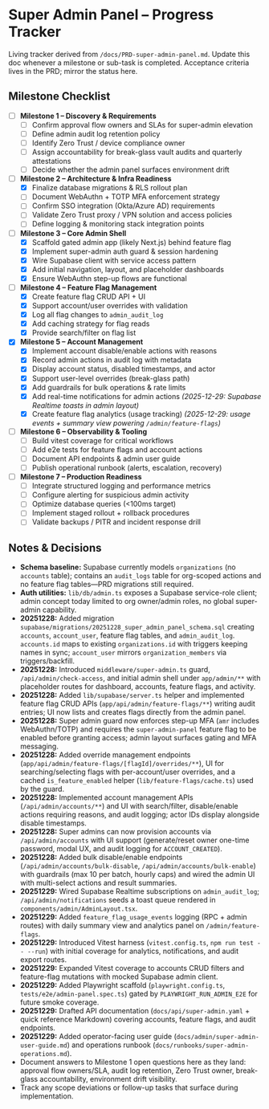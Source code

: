 # Super Admin Panel – Progress Tracker

Living tracker derived from `/docs/PRD-super-admin-panel.md`. Update this doc whenever a milestone or sub-task is completed. Acceptance criteria lives in the PRD; mirror the status here.

## Milestone Checklist

- [ ] **Milestone 1 – Discovery & Requirements**
  - [ ] Confirm approval flow owners and SLAs for super-admin elevation
  - [ ] Define admin audit log retention policy
  - [ ] Identify Zero Trust / device compliance owner
  - [ ] Assign accountability for break-glass vault audits and quarterly attestations
  - [ ] Decide whether the admin panel surfaces environment drift
- [ ] **Milestone 2 – Architecture & Infra Readiness**
  - [x] Finalize database migrations & RLS rollout plan
  - [ ] Document WebAuthn + TOTP MFA enforcement strategy
  - [ ] Confirm SSO integration (Okta/Azure AD) requirements
  - [ ] Validate Zero Trust proxy / VPN solution and access policies
  - [ ] Define logging & monitoring stack integration points
- [ ] **Milestone 3 – Core Admin Shell**
  - [x] Scaffold gated admin app (likely Next.js) behind feature flag
  - [x] Implement super-admin auth guard & session hardening
  - [x] Wire Supabase client with service access pattern
  - [x] Add initial navigation, layout, and placeholder dashboards
  - [x] Ensure WebAuthn step-up flows are functional
- [ ] **Milestone 4 – Feature Flag Management**
  - [x] Create feature flag CRUD API + UI
  - [x] Support account/user overrides with validation
  - [x] Log all flag changes to `admin_audit_log`
  - [x] Add caching strategy for flag reads
  - [x] Provide search/filter on flag list
- [x] **Milestone 5 – Account Management**
  - [x] Implement account disable/enable actions with reasons
  - [x] Record admin actions in audit log with metadata
  - [x] Display account status, disabled timestamps, and actor
  - [x] Support user-level overrides (break-glass path)
  - [x] Add guardrails for bulk operations & rate limits
  - [x] Add real-time notifications for admin actions _(2025-12-29: Supabase Realtime toasts in admin layout)_
  - [x] Create feature flag analytics (usage tracking) _(2025-12-29: usage events + summary view powering `/admin/feature-flags`)_
- [ ] **Milestone 6 – Observability & Tooling**
  - [ ] Build vitest coverage for critical workflows
  - [ ] Add e2e tests for feature flags and account actions
  - [ ] Document API endpoints & admin user guide
  - [ ] Publish operational runbook (alerts, escalation, recovery)
- [ ] **Milestone 7 – Production Readiness**
  - [ ] Integrate structured logging and performance metrics
  - [ ] Configure alerting for suspicious admin activity
  - [ ] Optimize database queries (<100ms target)
  - [ ] Implement staged rollout + rollback procedures
  - [ ] Validate backups / PITR and incident response drill

## Notes & Decisions

- **Schema baseline:** Supabase currently models `organizations` (no `accounts` table); contains an `audit_logs` table for org-scoped actions and no feature flag tables—PRD migrations still required.
- **Auth utilities:** `lib/db/admin.ts` exposes a Supabase service-role client; admin concept today limited to org owner/admin roles, no global super-admin capability.
- **20251228:** Added migration `supabase/migrations/20251228_super_admin_panel_schema.sql` creating `accounts`, `account_user`, feature flag tables, and `admin_audit_log`. `accounts.id` maps to existing `organizations.id` with triggers keeping names in sync; `account_user` mirrors `organization_members` via triggers/backfill.
- **20251228:** Introduced `middleware/super-admin.ts` guard, `/api/admin/check-access`, and initial admin shell under `app/admin/**` with placeholder routes for dashboard, accounts, feature flags, and activity.
- **20251228:** Added `lib/supabase/server.ts` helper and implemented feature flag CRUD APIs (`app/api/admin/feature-flags/**`) writing audit entries; UI now lists and creates flags directly from the admin panel.
- **20251228:** Super admin guard now enforces step-up MFA (`amr` includes WebAuthn/TOTP) and requires the `super-admin-panel` feature flag to be enabled before granting access; admin layout surfaces gating and MFA messaging.
- **20251228:** Added override management endpoints (`app/api/admin/feature-flags/[flagId]/overrides/**`), UI for searching/selecting flags with per-account/user overrides, and a cached `is_feature_enabled` helper (`lib/feature-flags/cache.ts`) used by the guard.
- **20251228:** Implemented account management APIs (`/api/admin/accounts/**`) and UI with search/filter, disable/enable actions requiring reasons, and audit logging; actor IDs display alongside disable timestamps.
- **20251228:** Super admins can now provision accounts via `/api/admin/accounts` with UI support (generate/reset owner one-time password, modal UX, and audit logging for `ACCOUNT_CREATED`).
- **20251228:** Added bulk disable/enable endpoints (`/api/admin/accounts/bulk-disable`, `/api/admin/accounts/bulk-enable`) with guardrails (max 10 per batch, hourly caps) and wired the admin UI with multi-select actions and result summaries.
- **20251229:** Wired Supabase Realtime subscriptions on `admin_audit_log`; `/api/admin/notifications` seeds a toast queue rendered in `components/admin/AdminLayout.tsx`.
- **20251229:** Added `feature_flag_usage_events` logging (RPC + admin routes) with daily summary view and analytics panel on `/admin/feature-flags`.
- **20251229:** Introduced Vitest harness (`vitest.config.ts`, `npm run test -- --run`) with initial coverage for analytics, notifications, and audit export routes.
- **20251229:** Expanded Vitest coverage to accounts CRUD filters and feature-flag mutations with mocked Supabase admin client.
- **20251229:** Added Playwright scaffold (`playwright.config.ts`, `tests/e2e/admin-panel.spec.ts`) gated by `PLAYWRIGHT_RUN_ADMIN_E2E` for future smoke coverage.
- **20251229:** Drafted API documentation (`docs/api/super-admin.yaml` + quick reference Markdown) covering accounts, feature flags, and audit endpoints.
- **20251229:** Added operator-facing user guide (`docs/admin/super-admin-user-guide.md`) and operations runbook (`docs/runbooks/super-admin-operations.md`).
- Document answers to Milestone 1 open questions here as they land: approval flow owners/SLA, audit log retention, Zero Trust owner, break-glass accountability, environment drift visibility.
- Track any scope deviations or follow-up tasks that surface during implementation.
